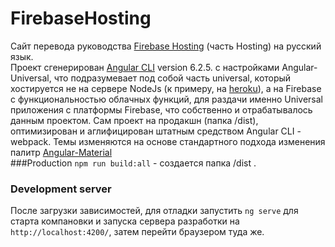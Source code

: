 # FirebaseHosting
Сайт перевода руководства [Firebase Hosting](https://firebase.google.com/docs/hosting/?authuser=0) (часть Hosting) на русский язык.<br>
Проект сгенерирован [Angular CLI](https://github.com/angular/angular-cli) version 6.2.5. с настройками Angular-Universal, что подразумевает под собой часть universal, который хостируется не на сервере NodeJs (к примеру, на [heroku](https://www.heroku.com)), а на Firebase с функциональностью облачных функций, для раздачи именно Universal приложения с платформы Firebase, что собственно и отрабатывалось данным проектом. Сам проект на продакшн (папка /dist), оптимизирован и аглифицирован штатным средством Angular CLI - webpack. Темы изменяются на основе стандартного подхода изменения палитр [Angular-Material](https://material.angular.io/guide/theming)  <br>
###Production
`npm run build:all` - создается папка /dist .
### Development server

После загрузки зависимостей, для отладки запустить `ng serve` для старта компановки и запуска сервера разработки на `http://localhost:4200/`, затем перейти браузером туда же. 
